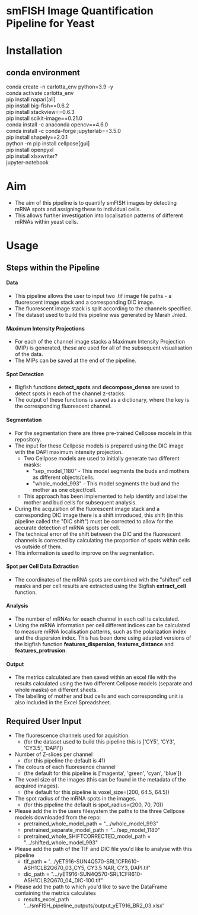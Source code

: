 # smFISH Image Quantification Pipeline for Yeast

# Installation
## conda environment
<p>conda create -n carlotta_env python=3.9 -y<br>
conda activate carlotta_env<br>
pip install napari[all]<br>
pip install big-fish==0.6.2<br>
pip install stackview==0.6.3<br>
pip install scikit-image==0.21.0<br>
conda install -c anaconda opencv==4.6.0<br>
conda install -c conda-forge jupyterlab==3.5.0<br>
pip install shapely==2.0.1<br>
python -m pip install cellpose[gui]<br>
pip install openpyxl<br>
pip install xlsxwriter?<br>
jupyter-notebook</p>


# Aim
- The aim of this pipeline is to quantify smFISH images by detecting mRNA spots and assigning these to individual cells. 
- This allows further investigation into localisation patterns of different mRNAs within yeast cells. 

# Usage

## Steps within the Pipeline
#### Data
- This pipeline allows the user to input two .tif image file paths - a fluorescent image stack and a corresponding DIC image. 
- The fluorescent image stack is split according to the channels specified. 
- The dataset used to build this pipeline was generated by Marah Jnied.
#### Maximum Intensity Projections
- For each of the channel image stacks a Maximum Intensity Projection (MIP) is generated, these are used for all of the subsequent visualisation of the data. 
- The MIPs can be saved at the end of the pipeline. 

#### Spot Detection
- Bigfish functions **detect_spots** and **decompose_dense** are used to detect spots in each of the channel z-stacks. 
- The output of these functions is saved as a dictionary, where the key is the corresponding fluorescent channel.

#### Segmentation 
- For the segmentation there are three pre-trained Cellpose models in this repository. 
- The input for these Cellpose models is prepared using the DIC image with the DAPI maximum intensity projection. 
	- Two Cellpose models are used to initially generate two different masks:
		- "sep_model_1180" - This model segments the buds and mothers as different objects/cells. 
		- "whole_model_993" - This model segments the bud and the mother as one object/cell. 
	- This approach has been implemented to help identify and label the mother and bud cells for subsequent analysis. 
- During the acquisition of the fluorescent image stack and a corresponding DIC image there is a shift introduced, this shift (in this pipeline called the "DIC shift") must be corrected to allow for the accurate detection of mRNA spots per cell. 
- The technical error of the shift between the DIC and the fluorescent channels is corrected by calculating the proportion of spots within cells vs outside of them. 
- This information is used to improve on the segmentation. 

#### Spot per Cell Data Extraction
- The coordinates of the mRNA spots are combined with the "shifted" cell masks and per cell results are extracted using the Bigfish **extract_cell** function. 

#### Analysis
- The number of mRNAs for eeach channel in each cell is calculated. 
- Using the mRNA information per cell different indices can be calculated to measure mRNA localisation patterns, such as the polarization index and the dispersion index. This has been done using adapted versions of the bigfish function **features_dispersion**, **features_distance** and **features_protrusion**.  

#### Output 
- The metrics calculated are then saved within an excel file with the results calculated using the two different Cellpose models (separate and whole masks) on different sheets. 
- The labelling of mother and bud cells and each corresponding unit is also included in the Excel Spreadsheet. 

## Required User Input
- The fluorescence channels used for aquisition. 
	- (for the dataset used to build this pipeline this is ['CY5', 'CY3', 'CY3.5', 'DAPI'])
- Number of Z-slices per channel 
	- (for this pipeline the default is 41)
- The colours of each fluoresence channel
	- (the default for this pipeline is ['magenta', 'green', 'cyan', 'blue'])
- The voxel size of the images (this can be found in the metadata of the acquired images). 
	- (the default for this pipeline is  voxel_size=(200, 64.5, 64.5))
-  The spot radius of the mRNA spots in the images.  
	-  (for this pipeline the default is spot_radius=(200, 70, 70))
-  Please add the in the users filesystem the paths to the three Cellpose models downloaded from the repo:
	- pretrained_whole_model_path = ".../whole_model_993"
	- pretrained_separate_model_path = ".../sep_model_1180"
	- pretrained_whole_SHIFTCORRECTED_model_path = ".../shifted_whole_model_993"
- Please add the path of the TIF and DIC file you'd like to analyse with this pipeline
	- tif_path = '.../yET916-SUN4Q570-SRL1CFR610-ASH1CLB2Q670_03_CY5, CY3.5 NAR, CY3, DAPI.tif'
	- dic_path = ".../yET916-SUN4Q570-SRL1CFR610-ASH1CLB2Q670_04_DIC-100.tif"
- Please add the path to which you'd like to save the DataFrame containing the metrics calculates
	- results_excel_path  '.../smFISH_pipeline_outputs/output_yET916_BR2_03.xlsx'

